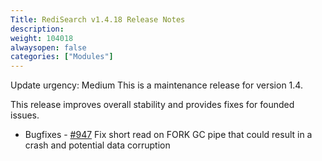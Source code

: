 ```yaml
---
Title: RediSearch v1.4.18 Release Notes
description:
weight: 104018
alwaysopen: false
categories: ["Modules"]
---
```


Update urgency: Medium
This is a maintenance release for version 1.4.

This release improves overall stability and provides fixes for founded issues.

- Bugfixes
      - [#947](https://github.com/RediSearch/RediSearch/issues/947) Fix short read on FORK GC pipe that could result in a crash and potential data corruption
